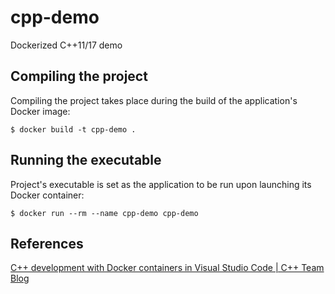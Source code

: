 # cpp-demo
Dockerized C++11/17 demo

## Compiling the project
Compiling the project takes place during the build of the application's Docker image:
```
$ docker build -t cpp-demo .
```

## Running the executable
Project's executable is set as the application to be run upon launching its Docker container:
```
$ docker run --rm --name cpp-demo cpp-demo
```

## References
[C++ development with Docker containers in Visual Studio Code | C++ Team Blog](https://devblogs.microsoft.com/cppblog/c-development-with-docker-containers-in-visual-studio-code/)
